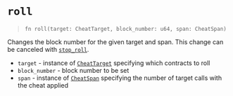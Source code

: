# `roll`

> `fn roll(target: CheatTarget, block_number: u64, span: CheatSpan)`

Changes the block number for the given target and span.
This change can be canceled with [`stop_roll`](./stop_roll.md).

- `target` - instance of [`CheatTarget`](../cheat_target.md) specifying which contracts to roll
- `block_number` - block number to be set
- `span` - instance of [`CheatSpan`](../cheat_span.md) specifying the number of target calls with the cheat applied
